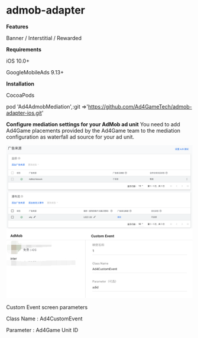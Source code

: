 # admob-adapter


**Features**

 Banner / Interstitial / Rewarded
 
 
**Requirements**

iOS 10.0+

GoogleMobileAds 9.13+


**Installation**

CocoaPods

pod 'Ad4AdmobMediation',:git =>'https://github.com/Ad4GameTech/admob-adapter-ios.git'


**Configure mediation settings for your AdMob ad unit**
You need to add Ad4Game placements provided by the Ad4Game team to the mediation configuration as waterfall ad source for your ad unit.

![Alt text](./1679651879220.png)
![Alt text](./20230407-194253.png)


Custom Event screen parameters

Class Name : Ad4CustomEvent

Parameter : Ad4Game Unit ID


